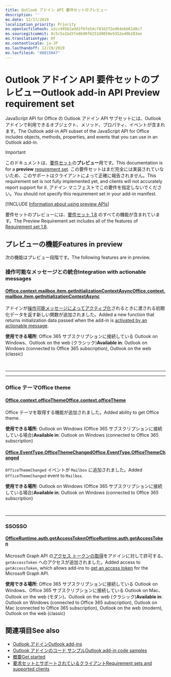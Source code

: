 ```yaml
---
title: Outlook アドイン API 要件セットのプレビュー
description: ''
ms.date: 12/17/2019
localization_priority: Priority
ms.openlocfilehash: a3cc49562add2f6fe54cf83d2f2ed64ebb61d8c7
ms.sourcegitcommit: 8c5c5a1bd3fe8b90f6253d9850e9352ed0b283ee
ms.translationtype: HT
ms.contentlocale: ja-JP
ms.lasthandoff: 12/19/2019
ms.locfileid: "40815047"
---
```

# <a name="outlook-add-in-api-preview-requirement-set"></a><span data-ttu-id="f1c96-102">Outlook アドイン API 要件セットのプレビュー</span><span class="sxs-lookup"><span data-stu-id="f1c96-102">Outlook add-in API Preview requirement set</span></span>

<span data-ttu-id="f1c96-103">JavaScript API for Office の Outlook アドイン API サブセットには、Outlook アドインで利用できるオブジェクト、メソッド、プロパティ、イベントが含まれます。</span><span class="sxs-lookup"><span data-stu-id="f1c96-103">The Outlook add-in API subset of the JavaScript API for Office includes objects, methods, properties, and events that you can use in an Outlook add-in.</span></span>

> [!IMPORTANT]
> <span data-ttu-id="f1c96-104">このドキュメントは、[要件セット](/office/dev/add-ins/reference/requirement-sets/outlook-api-requirement-sets)の**プレビュー**用です。</span><span class="sxs-lookup"><span data-stu-id="f1c96-104">This documentation is for a **preview** [requirement set](/office/dev/add-ins/reference/requirement-sets/outlook-api-requirement-sets).</span></span> <span data-ttu-id="f1c96-105">この要件セットはまだ完全には実装されていないため、このサポートはクライアントによって正確に報告されません。</span><span class="sxs-lookup"><span data-stu-id="f1c96-105">This requirement set is not fully implemented yet, and clients will not accurately report support for it.</span></span> <span data-ttu-id="f1c96-106">アドイン マニフェストでこの要件を指定しないでください。</span><span class="sxs-lookup"><span data-stu-id="f1c96-106">You should not specify this requirement set in your add-in manifest.</span></span>

[!INCLUDE [Information about using preview APIs](../../../includes/using-preview-apis-host.md)]

<span data-ttu-id="f1c96-107">要件セットのプレビューには、[要件セット 1.8](../requirement-set-1.8/outlook-requirement-set-1.8.md) のすべての機能が含まれています。</span><span class="sxs-lookup"><span data-stu-id="f1c96-107">The Preview Requirement set includes all of the features of [Requirement set 1.8](../requirement-set-1.8/outlook-requirement-set-1.8.md).</span></span>

## <a name="features-in-preview"></a><span data-ttu-id="f1c96-108">プレビューの機能</span><span class="sxs-lookup"><span data-stu-id="f1c96-108">Features in preview</span></span>

<span data-ttu-id="f1c96-109">次の機能はプレビュー段階です。</span><span class="sxs-lookup"><span data-stu-id="f1c96-109">The following features are in preview.</span></span>

### <a name="integration-with-actionable-messages"></a><span data-ttu-id="f1c96-110">操作可能なメッセージとの統合</span><span class="sxs-lookup"><span data-stu-id="f1c96-110">Integration with actionable messages</span></span>

#### <a name="officecontextmailboxitemgetinitializationcontextasyncofficecontextmailboxitemmdmethods"></a>[<span data-ttu-id="f1c96-111">Office.context.mailbox.item.getInitializationContextAsync</span><span class="sxs-lookup"><span data-stu-id="f1c96-111">Office.context.mailbox.item.getInitializationContextAsync</span></span>](office.context.mailbox.item.md#methods)

<span data-ttu-id="f1c96-112">アドインが[操作可能メッセージによってアクティブ化](/outlook/actionable-messages/invoke-add-in-from-actionable-message)されるときに渡される初期化データを返す新しい関数が追加されました。</span><span class="sxs-lookup"><span data-stu-id="f1c96-112">Added a new function that returns initialization data passed when the add-in is [activated by an actionable message](/outlook/actionable-messages/invoke-add-in-from-actionable-message).</span></span>

<span data-ttu-id="f1c96-113">**使用できる場所**: Office 365 サブスクリプションに接続している Outlook on Windows、Outlook on the web (クラシック)</span><span class="sxs-lookup"><span data-stu-id="f1c96-113">**Available in**: Outlook on Windows (connected to Office 365 subscription), Outlook on the web (classic)</span></span>

<br>

---

---

### <a name="office-theme"></a><span data-ttu-id="f1c96-114">Office テーマ</span><span class="sxs-lookup"><span data-stu-id="f1c96-114">Office theme</span></span>

#### <a name="officecontextofficethemejavascriptapiofficeofficecontextofficetheme"></a>[<span data-ttu-id="f1c96-115">Office.context.officeTheme</span><span class="sxs-lookup"><span data-stu-id="f1c96-115">Office.context.officeTheme</span></span>](/javascript/api/office/office.context#officetheme)

<span data-ttu-id="f1c96-116">Office テーマを取得する機能が追加されました。</span><span class="sxs-lookup"><span data-stu-id="f1c96-116">Added ability to get Office theme.</span></span>

<span data-ttu-id="f1c96-117">**使用できる場所**: Outlook on Windows (Office 365 サブスクリプションに接続している場合)</span><span class="sxs-lookup"><span data-stu-id="f1c96-117">**Available in**: Outlook on Windows (connected to Office 365 subscription)</span></span>

#### <a name="officeeventtypeofficethemechangedjavascriptapiofficeofficeeventtype"></a>[<span data-ttu-id="f1c96-118">Office.EventType.OfficeThemeChanged</span><span class="sxs-lookup"><span data-stu-id="f1c96-118">Office.EventType.OfficeThemeChanged</span></span>](/javascript/api/office/office.eventtype)

<span data-ttu-id="f1c96-119">`OfficeThemeChanged` イベントが `Mailbox` に追加されました。</span><span class="sxs-lookup"><span data-stu-id="f1c96-119">Added `OfficeThemeChanged` event to `Mailbox`.</span></span>

<span data-ttu-id="f1c96-120">**使用できる場所**: Outlook on Windows (Office 365 サブスクリプションに接続している場合)</span><span class="sxs-lookup"><span data-stu-id="f1c96-120">**Available in**: Outlook on Windows (connected to Office 365 subscription)</span></span>

<br>

---

### <a name="sso"></a><span data-ttu-id="f1c96-121">SSO</span><span class="sxs-lookup"><span data-stu-id="f1c96-121">SSO</span></span>

#### <a name="officeruntimeauthgetaccesstokenofficedevadd-insdevelopsso-in-office-add-inssso-api-reference"></a>[<span data-ttu-id="f1c96-122">OfficeRuntime.auth.getAccessToken</span><span class="sxs-lookup"><span data-stu-id="f1c96-122">OfficeRuntime.auth.getAccessToken</span></span>](/office/dev/add-ins/develop/sso-in-office-add-ins#sso-api-reference)

<span data-ttu-id="f1c96-123">Microsoft Graph API の[アクセス トークンの取得](/outlook/add-ins/authenticate-a-user-with-an-sso-token)をアドインに対して許可する、`getAccessToken` へのアクセスが追加されました。</span><span class="sxs-lookup"><span data-stu-id="f1c96-123">Added access to `getAccessToken`, which allows add-ins to [get an access token](/outlook/add-ins/authenticate-a-user-with-an-sso-token) for the Microsoft Graph API.</span></span>

<span data-ttu-id="f1c96-124">**使用できる場所**: Office 365 サブスクリプションに接続している Outlook on Windows、Office 365 サブスクリプションに接続している Outlook on Mac、Outlook on the web (モダン)、Outlook on the web (クラシック)</span><span class="sxs-lookup"><span data-stu-id="f1c96-124">**Available in**: Outlook on Windows (connected to Office 365 subscription), Outlook on Mac (connected to Office 365 subscription), Outlook on the web (modern), Outlook on the web (classic)</span></span>

## <a name="see-also"></a><span data-ttu-id="f1c96-125">関連項目</span><span class="sxs-lookup"><span data-stu-id="f1c96-125">See also</span></span>

- [<span data-ttu-id="f1c96-126">Outlook アドイン</span><span class="sxs-lookup"><span data-stu-id="f1c96-126">Outlook add-ins</span></span>](/outlook/add-ins/)
- [<span data-ttu-id="f1c96-127">Outlook アドインのコード サンプル</span><span class="sxs-lookup"><span data-stu-id="f1c96-127">Outlook add-in code samples</span></span>](https://developer.microsoft.com/outlook/gallery/?filterBy=Outlook,Samples,Add-ins)
- [<span data-ttu-id="f1c96-128">概要</span><span class="sxs-lookup"><span data-stu-id="f1c96-128">Get started</span></span>](/outlook/add-ins/quick-start)
- [<span data-ttu-id="f1c96-129">要求セットとサポートされているクライアント</span><span class="sxs-lookup"><span data-stu-id="f1c96-129">Requirement sets and supported clients</span></span>](../../requirement-sets/outlook-api-requirement-sets.md)
